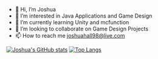 - 👋 Hi, I’m Joshua 
- 👀 I’m interested in Java Applications and Game Design
- 🌱 I’m currently learning Unity and mcfunction
- 💞️ I’m looking to collaborate on Game Design Projects 
- 📫 How to reach me joshuahall98@live.com

[![Joshua's GitHub stats](https://github-readme-stats.vercel.app/api?username=joshuahall98&show_icons=true)](https://github.com/joshuahall98/github-readme-stats)
[![Top Langs](https://github-readme-stats.vercel.app/api/top-langs/?username=joshuahall98)](https://github.com/joshuahall98/github-readme-stats)

<!---
joshuahall98/joshuahall98 is a ✨ special ✨ repository because its `README.md` (this file) appears on your GitHub profile.
You can click the Preview link to take a look at your changes.
--->
